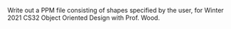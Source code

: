 Write out a PPM file consisting of shapes specified by the user, for Winter 2021 CS32 Object Oriented Design with Prof. Wood. 